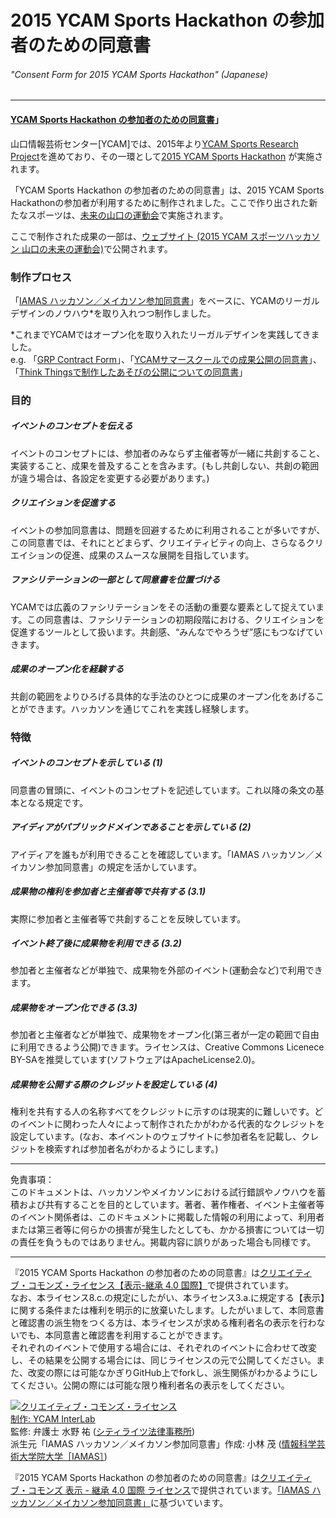 # 2015 YCAM Sports Hackathon の参加者のための同意書


###### "Consent Form for 2015 YCAM Sports Hackathon" (Japanese)  
----
#### [YCAM Sports Hackathon の参加者のための同意書](https://github.com/YCAMInterlab/SportsHackathon_ConsentForm/blob/master/Consent_Form_for_2015_YCAM_Sports_Hackathon.md)」


山口情報芸術センター[YCAM]では、2015年より[YCAM Sports Research Project](http://www.ycam.jp/projects/ycam-sports-research-project/)を進めており、その一環として[2015 YCAM Sports Hackathon](http://www.ycam.jp/events/2015/sports-hackathon/) が実施されます。  

「YCAM Sports Hackathon の参加者のための同意書」は、2015 YCAM Sports Hackathonの参加者が利用するために制作されました。ここで作り出された新たなスポーツは、[未来の山口の運動会](http://www.ycam.jp/events/2015/sports-meeting/)で実施されます。  

ここで制作された成果の一部は、[ウェブサイト (2015 YCAM スポーツハッカソン 山口の未来の運動会)](http://ycamsportshackathon.tumblr.com)で公開されます。


### 制作プロセス

「[IAMAS ハッカソン／メイカソン参加同意書](https://github.com/IAMAS/makeathon_agreement)」をベースに、YCAMのリーガルデザインのノウハウ*を取り入れつつ制作しました。

*これまでYCAMではオープン化を取り入れたリーガルデザインを実践してきました。  
e.g. 「[GRP Contract Form](http://interlab.ycam.jp/projects/grp-contract-form)」、「[YCAMサマースクールでの成果公開の同意書](https://github.com/YCAMInterlab/YCAM_WORKSPACE_DOCS)」、「[Think Thingsで制作したあそびの公開についての同意書](https://github.com/YCAMInterlab/YCAM_WORKSPACE_DOCS)」  



### 目的

##### イベントのコンセプトを伝える
イベントのコンセプトには、参加者のみならず主催者等が一緒に共創すること、実装すること、成果を普及することを含みます。(もし共創しない、共創の範囲が違う場合は、各設定を変更する必要があります。)

##### クリエイションを促進する
イベントの参加同意書は、問題を回避するために利用されることが多いですが、この同意書では、それにとどまらず、クリエイティビティの向上、さらなるクリエイションの促進、成果のスムースな展開を目指しています。

##### ファシリテーションの一部として同意書を位置づける
YCAMでは広義のファシリテーションをその活動の重要な要素として捉えています。この同意書は、ファシリテーションの初期段階における、クリエイションを促進するツールとして扱います。共創感、“みんなでやろうぜ”感にもつなげていきます。
 
##### 成果のオープン化を経験する
共創の範囲をよりひろげる具体的な手法のひとつに成果のオープン化をあげることができます。ハッカソンを通じてこれを実践し経験します。


### 特徴

##### イベントのコンセプトを示している (1)
同意書の冒頭に、イベントのコンセプトを記述しています。これ以降の条文の基本となる規定です。  

##### アイディアがパブリックドメインであることを示している (2)  
アイディアを誰もが利用できることを確認しています。「IAMAS ハッカソン／メイカソン参加同意書」の規定を活かしています。  

##### 成果物の権利を参加者と主催者等で共有する (3.1)  
実際に参加者と主催者等で共創することを反映しています。  

##### イベント終了後に成果物を利用できる (3.2)  
参加者と主催者などが単独で、成果物を外部のイベント(運動会など)で利用できます。  

##### 成果物をオープン化できる (3.3)  
参加者と主催者などが単独で、成果物をオープン化(第三者が一定の範囲で自由に利用できるよう公開)できます。ライセンスは、Creative Commons Licenece BY-SAを推奨しています(ソフトウェアはApacheLicense2.0)。  

##### 成果物を公開する際のクレジットを設定している (4)  
権利を共有する人の名称すべてをクレジットに示すのは現実的に難しいです。どのイベントに関わった人々によって制作されたかがわかる代表的なクレジットを設定しています。(なお、本イベントのウェブサイトに参加者名を記載し、クレジットを検索すれば参加者名がわかるようにします。)


----

免責事項：  
このドキュメントは、ハッカソンやメイカソンにおける試行錯誤やノウハウを蓄積および共有することを目的としています。著者、著作権者、イベント主催者等のイベント関係者は、このドキュメントに掲載した情報の利用によって、利用者または第三者等に何らかの損害が発生したとしても、かかる損害については一切の責任を負うものではありません。掲載内容に誤りがあった場合も同様です。

----

『2015 YCAM Sports Hackathon の参加者のための同意書』は[クリエイティブ・コモンズ・ライセンス【表示-継承 4.0 国際】](http://creativecommons.org/licenses/by-sa/4.0/deed.ja)で提供されています。  
なお、本ライセンス8.c.の規定にしたがい、本ライセンス3.a.に規定する【表示】に関する条件または権利を明示的に放棄いたします。したがいまして、本同意書と確認書の派生物をつくる方は、本ライセンスが求める権利者名の表示を行わないでも、本同意書と確認書を利用することができます。  
それぞれのイベントで使用する場合には、それぞれのイベントに合わせて改変し、その結果を公開する場合には、同じライセンスの元で公開してください。また、改変の際には可能なかぎりGitHub上でforkし、派生関係がわかるようにしてください。公開の際には可能な限り権利者名の表示をしてください。  


<a rel="license" href="http://creativecommons.org/licenses/by-sa/4.0/"><img alt="クリエイティブ・コモンズ・ライセンス" style="border-width:0" src="https://i.creativecommons.org/l/by-sa/4.0/88x31.png" /></a><br />
<a xmlns:cc="http://creativecommons.org/ns#" href="http://interlab.ycam.jp" property="cc:attributionName" rel="cc:attributionURL">
制作: [YCAM InterLab](http://interlab.ycam.jp)  
監修: 弁護士 水野 祐 ([シティライツ法律事務所](http://citylights-lawoffice.tumblr.com))  
派生元「IAMAS ハッカソン／メイカソン参加同意書」作成: 小林 茂 ([情報科学芸術大学院大学［IAMAS］](http://www.iamas.ac.jp/))
</a>  

『<span xmlns:dct="http://purl.org/dc/terms/" href="http://purl.org/dc/dcmitype/Text" property="dct:title" rel="dct:type">2015 YCAM Sports Hackathon の参加者のための同意書</span>』は<a rel="license" href="http://creativecommons.org/licenses/by-sa/4.0/">クリエイティブ・コモンズ 表示 - 継承 4.0 国際 ライセンス</a>で提供されています。<a xmlns:dct="http://purl.org/dc/terms/" href="https://github.com/IAMAS/makeathon_agreement" rel="dct:source">[「IAMAS ハッカソン／メイカソン参加同意書」](https://github.com/IAMAS/makeathon_agreement)</a>に基づいています。

